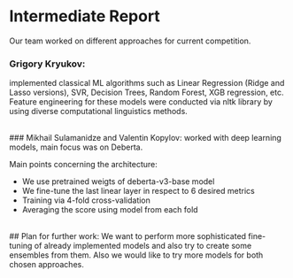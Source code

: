# Intermediate Report

Our team worked on different approaches for current competition.

### Grigory Kryukov:
implemented classical ML algorithms such as Linear Regression (Ridge and Lasso versions), SVR, Decision Trees, Random Forest, XGB regression, etc.
Feature engineering for these models were conducted via nltk library by using diverse computational linguistics methods.

<br />
### Mikhail Sulamanidze and Valentin Kopylov:
worked with deep learning models, main focus was on Deberta. 

Main points concerning the architecture:
* We use pretrained weigts of deberta-v3-base model 
* We fine-tune the last linear layer in respect to 6 desired metrics
* Training via 4-fold cross-validation
* Averaging the score using model from each fold

<br />
## Plan for further work:
We want to perform more sophisticated fine-tuning of already implemented models and also try to create some ensembles from them.
Also we would like to try more models for both chosen approaches.
